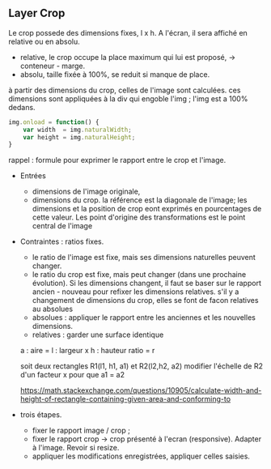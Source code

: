 
## Layer Crop
Le crop possede des dimensions fixes, l x h. A l'écran, il sera affiché en relative ou en absolu.
- relative, le crop occupe la place maximum qui lui est proposé,  -> conteneur - marge.
- absolu, taille fixée à 100%, se reduit si manque de place.

à partir des dimensions du crop, celles de l'image sont calculées. ces dimensions sont appliquées à la div qui engoble l'img ; l'img est a 100% dedans.

```javascript
img.onload = function() {
    var width  = img.naturalWidth;
    var height = img.naturalHeight;
}
```

rappel : formule pour exprimer le rapport entre le crop et l'image.
- Entrées
    - dimensions de l'image originale,
    - dimensions du crop.
la référence est la diagonale de l'image; les dimensions et la position de crop eont exprimés en pourcentages de cette valeur.
Les point d'origine des transformations est le point central de l'image

- Contraintes : ratios fixes. 
    - le ratio de l'image est fixe, mais ses dimensions naturelles peuvent changer.
    - le ratio du crop est fixe, mais peut changer (dans une prochaine évolution). Si les dimensions changent, il faut se baser sur le rapport ancien - nouveau pour refixer les dimensions relatives.
    s'il y a changement de dimensions du crop, elles se font de facon relatives au absolues
    - absolues : appliquer le rapport entre les anciennes et les nouvelles dimensions.
    - relatives : garder une surface identique
    

    a : aire = l : largeur x h : hauteur
    ratio = r

    soit deux rectangles R1(l1, h1, a1) et R2(l2,h2, a2)
    modifier l'échelle de R2 d'un facteur x pour que a1 = a2 


    https://math.stackexchange.com/questions/10905/calculate-width-and-height-of-rectangle-containing-given-area-and-conforming-to
    

- trois étapes.
    - fixer le rapport image / crop ;
    - fixer le rapport crop -> crop présenté à l'ecran (responsive). Adapter à l'image. Revoir si resize.
    - appliquer les modifications enregistrées, appliquer celles saisies.

